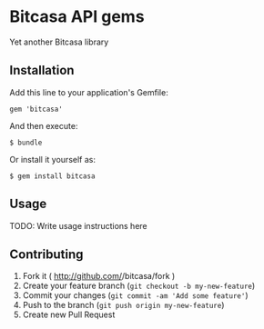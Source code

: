 # Bitcasa API gems

Yet another Bitcasa library

## Installation

Add this line to your application's Gemfile:

    gem 'bitcasa'

And then execute:

    $ bundle

Or install it yourself as:

    $ gem install bitcasa

## Usage

TODO: Write usage instructions here

## Contributing

1. Fork it ( http://github.com/<my-github-username>/bitcasa/fork )
2. Create your feature branch (`git checkout -b my-new-feature`)
3. Commit your changes (`git commit -am 'Add some feature'`)
4. Push to the branch (`git push origin my-new-feature`)
5. Create new Pull Request

